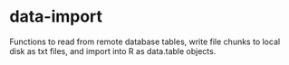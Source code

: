 # data-import

Functions to read from remote database tables, write file chunks to local disk as txt files, and import into R as data.table objects.
